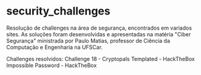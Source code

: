 # security_challenges
Resolução de challenges na área de segurança, encontrados em variados sites. As soluções foram desenvolvidas e apresentadas na matéria "Ciber Segurança" ministrada por 
Paulo Matias, professor de Ciência da Computação e Engenharia na UFSCar.

Challenges resolvidos:
Challenge 18 - Cryptopals
Templated - HackTheBox
Impossible Password - HackTheBox
